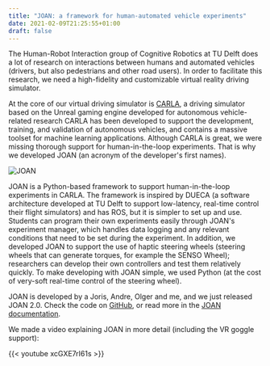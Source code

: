 ```yaml
---
title: "JOAN: a framework for human-automated vehicle experiments"
date: 2021-02-09T21:25:55+01:00
draft: false
---
```


The Human-Robot Interaction group of Cognitive Robotics at TU Delft does a lot of research on interactions between humans and automated vehicles (drivers, but also pedestrians and other road users). In order to facilitate this research, we need a high-fidelity and customizable virtual reality driving simulator.  

At the core of our virtual driving simulator is [CARLA](http://carla.org/), a driving simulator based on the Unreal gaming engine developed for autonomous vehicle-related research CARLA has been developed to support the development, training, and validation of autonomous vehicles, and contains a massive toolset for machine learning applications. Although CARLA is great, we were missing thorough support for human-in-the-loop experiments. That is why we developed JOAN (an acronym of the developer's first names). 

![JOAN](/img/joan-illustrative-example.png)

JOAN is a Python-based framework to support human-in-the-loop experiments in CARLA. The framework is inspired by DUECA (a software architecture developed at TU Delft to support low-latency, real-time control their flight simulators) and has ROS, but it is simpler to set up and use. Students can program their own experiments easily through JOAN's experiment manager, which handles data logging and any relevant conditions that need to be set during the experiment. In addition, we developed JOAN to support the use of haptic steering wheels (steering wheels that can generate torques, for example the SENSO Wheel); researchers can develop their own controllers and test them relatively quickly. To make developing with JOAN simple, we used Python (at the cost of very-soft real-time control of the steering wheel). 

JOAN is developed by a Joris, Andre, Olger and me, and we just released JOAN 2.0. Check the code on [GitHub](https://github.com/tud-hri/joan), or read more in the [JOAN documentation](https://joan.readthedocs.io).

We made a video explaining JOAN in more detail (including the VR goggle support):

{{< youtube xcGXE7rI61s >}}